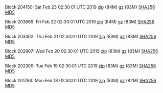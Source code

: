 Block 204150: Sat Feb 23 02:30:01 UTC 2019 [zip](https://files.01coin.io/mainnet/2019-02-23/bootstrap.dat.zip) (84M) [gz](https://files.01coin.io/mainnet/2019-02-23/bootstrap.dat.tar.gz) (83M) [SHA256](https://files.01coin.io/mainnet/2019-02-23/sha256.txt) [MD5](https://files.01coin.io/mainnet/2019-02-23/md5.txt)

Block 203665: Fri Feb 22 02:30:01 UTC 2019 [zip](https://files.01coin.io/mainnet/2019-02-22/bootstrap.dat.zip) (84M) [gz](https://files.01coin.io/mainnet/2019-02-22/bootstrap.dat.tar.gz) (83M) [SHA256](https://files.01coin.io/mainnet/2019-02-22/sha256.txt) [MD5](https://files.01coin.io/mainnet/2019-02-22/md5.txt)

Block 203302: Thu Feb 21 02:30:01 UTC 2019 [zip](https://files.01coin.io/mainnet/2019-02-21/bootstrap.dat.zip) (83M) [gz](https://files.01coin.io/mainnet/2019-02-21/bootstrap.dat.tar.gz) (83M) [SHA256](https://files.01coin.io/mainnet/2019-02-21/sha256.txt) [MD5](https://files.01coin.io/mainnet/2019-02-21/md5.txt)

Block 202807: Wed Feb 20 02:30:01 UTC 2019 [zip](https://files.01coin.io/mainnet/2019-02-20/bootstrap.dat.zip) (83M) [gz](https://files.01coin.io/mainnet/2019-02-20/bootstrap.dat.tar.gz) (83M) [SHA256](https://files.01coin.io/mainnet/2019-02-20/sha256.txt) [MD5](https://files.01coin.io/mainnet/2019-02-20/md5.txt)

Block 202309: Tue Feb 19 02:30:01 UTC 2019 [zip](https://files.01coin.io/mainnet/2019-02-19/bootstrap.dat.zip) (83M) [gz](https://files.01coin.io/mainnet/2019-02-19/bootstrap.dat.tar.gz) (83M) [SHA256](https://files.01coin.io/mainnet/2019-02-19/sha256.txt) [MD5](https://files.01coin.io/mainnet/2019-02-19/md5.txt)

Block 201793: Mon Feb 18 02:30:01 UTC 2019 [zip](https://files.01coin.io/mainnet/2019-02-18/bootstrap.dat.zip) (83M) [gz](https://files.01coin.io/mainnet/2019-02-18/bootstrap.dat.tar.gz) (82M) [SHA256](https://files.01coin.io/mainnet/2019-02-18/sha256.txt) [MD5](https://files.01coin.io/mainnet/2019-02-18/md5.txt)
